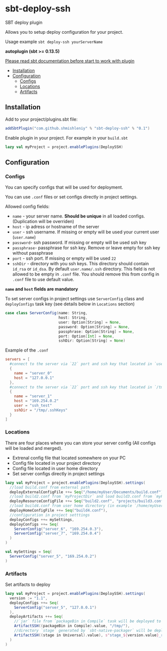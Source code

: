 # sbt-deploy-ssh
SBT deploy plugin

Allows you to setup deploy configuration for your project.

Usage example `sbt deploy-ssh yourServerName`

**autoplugin (sbt >= 0.13.5)**

[Please read sbt documentation before start to work with plugin](http://www.scala-sbt.org/0.13.5/docs/Getting-Started/Using-Plugins.html)

 - [Installation](#installation)
 - [Configuration](#configuration)
   - [Configs](#configs)
   - [Locations](#locations)
   - [Artifacts](#artifacts)

## Installation

Add to your project/plugins.sbt file:
``` sbt
addSbtPlugin("com.github.shmishleniy" % "sbt-deploy-ssh" % "0.1")
```
Enable plugin in your project.
For example in your `build.sbt`
``` sbt
lazy val myProject = project.enablePlugins(DeploySSH)
```

## Configuration

### Configs

You can specify configs that will be used for deployment.

You can use `.conf` files or set configs directly in project settings.

Allowed config fields:

* `name` - your server name. **Should be unique** in all loaded configs. (Duplication will be overriden)
* `host` - ip adress or hostname of the server
* `user` - ssh username. If missing or empty will be used your current user (`user.name`)
* `password`- ssh password. If missing or empty will be used ssh key
* `passphrase`- passphrase for ssh key. Remove or leave empty for ssh key without passphrase
* `port` - ssh port. If missing or empty will be used `22`
* `sshDir` - directory with you ssh keys. This directory should contain `id_rsa` or `id_dsa`. By default `user.name/.ssh` directory. This field is not allowed to be empty in `.conf` file. You should remove this from config in `.conf` file to use default value.

**`name` and `host` fields are mandatory**

To set server configs in project settings use `ServerConfig` class and `deployConfigs` task key (see details below in `Locations` section)
``` scala
case class ServerConfig(name: String,
                        host: String,
                        user: Option[String] = None,
                        password: Option[String] = None,
                        passphrase: Option[String] = None,
                        port: Option[Int] = None,
                        sshDir: Option[String] = None)
````

Example of the `.conf`
``` conf
servers = [
  #connect to the server via `22` port and ssh key that located in `user.name/.ssh/` directory, user is current `user.name`
  {
    name = "server_0"
    host = "127.0.0.1"
  },
  #connect to the server via `22` port and ssh key that located in `/tmp/.sshKeys/` directory, user is `ssh_test`
  {
    name = "server_1"
    host = "169.254.0.2"
    user = "ssh_test"
    sshDir = "/tmp/.sshKeys"
  }
]
```

### Locations
There are four places where you can store your server config (All configs will be loaded and merged).

* Extrenal config file that located somewhere on your PC
* Config file located in your project directory
* Config file located in user home directory
* Set server configs directly in project settings
``` sbt 
lazy val myProject = project.enablePlugins(DeploySSH).settings(
  //load build.conf from external path
  deployExternalConfigFile ++= Seq("/home/myUser/Documents/build.conf"),
  //load build2.conf from `myProjectDir` and load build3.conf from `myProjectDir/projects`
  deployResourceConfigFile ++= Seq("build2.conf", "projects/build3.conf"),
  //load build4.conf from user home directory (in example `/home/myUser/build4.conf`)
  deployHomeConfigFile ++= Seq("build4.conf"),
  //configuration in project setttings
  deployConfigs ++= mySettings,
  deployConfigs ++= Seq(
    ServerConfig("server_6", "169.254.0.3"),
    ServerConfig("server_7", "169.254.0.4")
  )
)

val mySettings = Seq(
  ServerConfig("server_5", "169.254.0.2")
)
```

### Artifacts
Set artifacts to deploy

``` sbt 
lazy val myProject = project.enablePlugins(DeploySSH).settings(
  version := "1.1",
  deployConfigs ++= Seq(
    ServerConfig("server_5", "127.0.0.1")
  ),
  deployArtifacts ++= Seq(
    //`jar` file from `packageBin in Compile` task will be deployed to `/tmp/` directory
    ArtifactSSH((packageBin in Compile).value, "/tmp/"),
    //directory `stage` generated by `sbt-native-packager` will be deployed to `~/stage_1.1_release/` directory
    ArtifactSSH((stage in Universal).value), s"stage_${version.value}_release/")
  )
)
```
